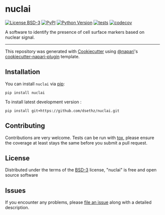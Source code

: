 # nuclai

[![License BSD-3](https://img.shields.io/pypi/l/nuclai.svg?color=green)](https://github.com/dsethz/nuclai/raw/main/LICENSE)
[![PyPI](https://img.shields.io/pypi/v/nuclai.svg?color=green)](https://pypi.org/project/nuclai)
[![Python Version](https://img.shields.io/pypi/pyversions/nuclai.svg?color=green)](https://python.org)
[![tests](https://github.com/dsethz/nuclai/workflows/tests/badge.svg)](https://github.com/dsethz/nuclai/actions)
[![codecov](https://codecov.io/gh/dsethz/nuclai/branch/main/graph/badge.svg)](https://codecov.io/gh/dsethz/nuclai)

A software to identify the presence of cell surface markers based on nuclear signal.

----------------------------------

This repository was generated with [Cookiecutter] using [@napari]'s [cookiecutter-napari-plugin] template.

## Installation

You can install `nuclai` via [pip]:

    pip install nuclai



To install latest development version :

    pip install git+https://github.com/dsethz/nuclai.git


## Contributing

Contributions are very welcome. Tests can be run with [tox], please ensure
the coverage at least stays the same before you submit a pull request.

## License

Distributed under the terms of the [BSD-3] license,
"nuclai" is free and open source software

## Issues

If you encounter any problems, please [file an issue] along with a detailed description.

[napari]: https://github.com/napari/napari
[Cookiecutter]: https://github.com/audreyr/cookiecutter
[@napari]: https://github.com/napari
[MIT]: http://opensource.org/licenses/MIT
[BSD-3]: http://opensource.org/licenses/BSD-3-Clause
[GNU GPL v3.0]: http://www.gnu.org/licenses/gpl-3.0.txt
[GNU LGPL v3.0]: http://www.gnu.org/licenses/lgpl-3.0.txt
[Apache Software License 2.0]: http://www.apache.org/licenses/LICENSE-2.0
[Mozilla Public License 2.0]: https://www.mozilla.org/media/MPL/2.0/index.txt
[cookiecutter-napari-plugin]: https://github.com/napari/cookiecutter-napari-plugin

[file an issue]: https://github.com/dsethz/nuclai/issues

[tox]: https://tox.readthedocs.io/en/latest/
[pip]: https://pypi.org/project/pip/
[PyPI]: https://pypi.org/

